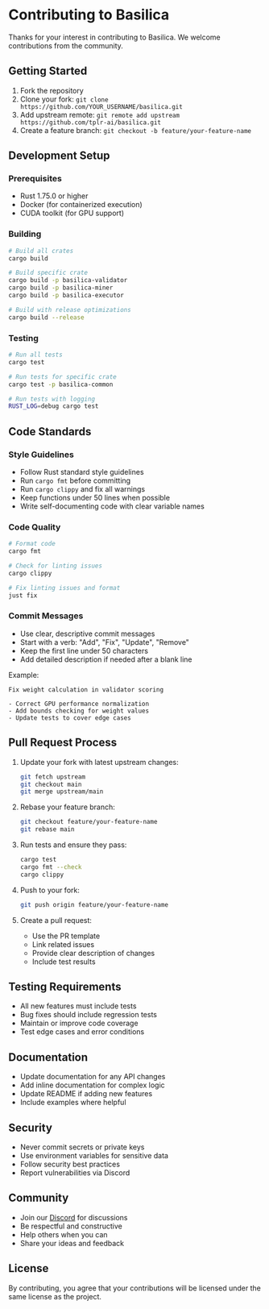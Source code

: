 # Contributing to Basilica

Thanks for your interest in contributing to Basilica. We welcome contributions from the community.

## Getting Started

1. Fork the repository
2. Clone your fork: `git clone https://github.com/YOUR_USERNAME/basilica.git`
3. Add upstream remote: `git remote add upstream https://github.com/tplr-ai/basilica.git`
4. Create a feature branch: `git checkout -b feature/your-feature-name`

## Development Setup

### Prerequisites

- Rust 1.75.0 or higher
- Docker (for containerized execution)
- CUDA toolkit (for GPU support)

### Building

```bash
# Build all crates
cargo build

# Build specific crate
cargo build -p basilica-validator
cargo build -p basilica-miner
cargo build -p basilica-executor

# Build with release optimizations
cargo build --release
```

### Testing

```bash
# Run all tests
cargo test

# Run tests for specific crate
cargo test -p basilica-common

# Run tests with logging
RUST_LOG=debug cargo test
```

## Code Standards

### Style Guidelines

- Follow Rust standard style guidelines
- Run `cargo fmt` before committing
- Run `cargo clippy` and fix all warnings
- Keep functions under 50 lines when possible
- Write self-documenting code with clear variable names

### Code Quality

```bash
# Format code
cargo fmt

# Check for linting issues
cargo clippy

# Fix linting issues and format
just fix
```

### Commit Messages

- Use clear, descriptive commit messages
- Start with a verb: "Add", "Fix", "Update", "Remove"
- Keep the first line under 50 characters
- Add detailed description if needed after a blank line

Example:
```
Fix weight calculation in validator scoring

- Correct GPU performance normalization
- Add bounds checking for weight values
- Update tests to cover edge cases
```

## Pull Request Process

1. Update your fork with latest upstream changes:
   ```bash
   git fetch upstream
   git checkout main
   git merge upstream/main
   ```

2. Rebase your feature branch:
   ```bash
   git checkout feature/your-feature-name
   git rebase main
   ```

3. Run tests and ensure they pass:
   ```bash
   cargo test
   cargo fmt --check
   cargo clippy
   ```

4. Push to your fork:
   ```bash
   git push origin feature/your-feature-name
   ```

5. Create a pull request:
   - Use the PR template
   - Link related issues
   - Provide clear description of changes
   - Include test results

## Testing Requirements

- All new features must include tests
- Bug fixes should include regression tests
- Maintain or improve code coverage
- Test edge cases and error conditions

## Documentation

- Update documentation for any API changes
- Add inline documentation for complex logic
- Update README if adding new features
- Include examples where helpful

## Security

- Never commit secrets or private keys
- Use environment variables for sensitive data
- Follow security best practices
- Report vulnerabilities via Discord

## Community

- Join our [Discord](https://discord.gg/tsErZGXX) for discussions
- Be respectful and constructive
- Help others when you can
- Share your ideas and feedback

## License

By contributing, you agree that your contributions will be licensed under the same license as the project.